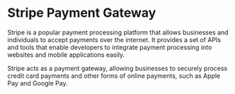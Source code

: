 # Stripe Payment Gateway

Stripe is a popular payment processing platform that allows businesses and individuals to accept payments over the internet. It provides a set of APIs and tools that enable developers to integrate payment processing into websites and mobile applications easily.

Stripe acts as a payment gateway, allowing businesses to securely process credit card payments and other forms of online payments, such as Apple Pay and Google Pay.

